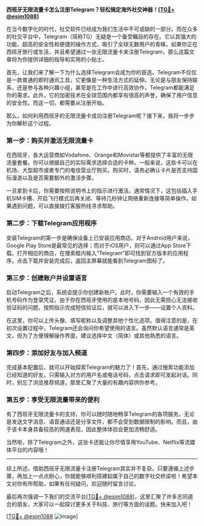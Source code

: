 **西班牙无限流量卡怎么注册Telegram？轻松搞定海外社交神器！[[TG💪+ @esim1088](https://t.me/s/esim1088)]**

在当今数字化的时代，社交软件已经成为我们生活中不可或缺的一部分。而在众多的社交平台中，Telegram（简称TG）无疑是一个备受瞩目的存在。它以其强大的功能、超高的安全性和便捷的操作方式，吸引了全球无数用户的青睐。如果你正在西班牙旅行或生活，并且希望通过一张无限流量卡来注册Telegram，那么这篇文章将为你提供详细的指导和实用的小贴士。

首先，让我们来了解一下为什么选择Telegram会成为你的首选。Telegram不仅仅是一款普通的即时通讯工具，它更像是一种生活方式的延伸。无论是与朋友保持联系，还是参与各种兴趣小组，甚至是在工作中进行高效协作，Telegram都能满足你的需求。此外，它的加密技术在全球范围内都享有很高的声誉，确保了用户信息的安全性。而这一切，都需要从注册开始。

那么，如何利用西班牙的无限流量卡成功注册Telegram呢？接下来，我将一步步为你解析这个过程。

### 第一步：购买并激活无限流量卡

在西班牙，各大运营商如Vodafone、Orange和Movistar等都提供了丰富的无限流量套餐。你可以根据自己的实际需求选择合适的卡种。一般来说，这些卡可以在机场、大型超市或者专门的电信营业厅购买。购买时，请务必确认卡片是否支持国际漫游以及是否需要额外的激活步骤。

一旦拿到卡后，你需要按照说明书上的指示进行激活。通常情况下，这包括插入手机SIM卡槽、开启飞行模式后再关闭、等待几秒钟让网络重新连接等简单操作。如果遇到问题，可以直接拨打客服热线寻求帮助。

### 第二步：下载Telegram应用程序

安装Telegram的第一步是确保设备上已安装应用商店。对于Android用户来说，Google Play Store是最常见的选择；而对于iOS用户，则可以通过App Store下载。打开相应的商店，在搜索框内输入“Telegram”即可找到官方版本的应用程序。点击下载并安装完成后，返回主屏幕就能看到Telegram图标了。

### 第三步：创建账户并设置语言

启动Telegram之后，系统会提示你创建新账户。此时，你需要输入一个有效的手机号码作为登录凭证。由于你在西班牙使用的是本地号码，因此无需担心无法接收验证码的问题。按照指示完成短信验证后，就可以进入下一步——设置个人资料。

在这里，你可以上传头像、填写昵称以及调整其他个性化选项。值得注意的是，在初次设置过程中，Telegram还会询问你希望使用的语言。虽然默认语言通常是英文，但为了方便理解操作界面，建议选择中文（简体）或其他熟悉的语言。

### 第四步：添加好友与加入频道

完成基本配置后，就可以开始探索Telegram的魅力了！首先，通过搜索功能添加已经知道的好友。只需输入对方的用户名或电话号码，点击请求即可发起对话。同时，别忘了浏览推荐频道，那里汇聚了大量的有趣内容供你参考。

### 第五步：享受无限流量带来的便利

有了西班牙无限流量卡的支持，你可以随时随地畅享Telegram的各项服务。无论是发送文字消息、语音通话还是分享文件，都不会受到数据限制的影响。而且，由于该卡本身具备较高的网速表现，因此整体体验会更加流畅舒适。

当然啦，除了Telegram之外，这张卡还能让你尽情享用YouTube、Netflix等流媒体平台的内容哦！

---

综上所述，借助西班牙无限流量卡注册Telegram其实并不复杂。只要遵循上述步骤，再加上一点点耐心，你就能够顺利搭建起属于自己的数字社交桥梁啦！希望本文对你有所帮助，如果有任何疑问，欢迎随时留言讨论。

最后再次强调一下我们的交流平台[[TG💪+ @esim1088](https://t.me/s/esim1088)]，这里汇聚了许多志同道合的朋友，大家可以一起探讨更多关于科技、旅行等方面的话题。快来加入吧！

[[TG💪+ @esim1088](https://t.me/s/esim1088) ![Image](https://i.postimg.cc/4NQfJmqS/Snipaste-2025-05-13-00-14-12.png)]